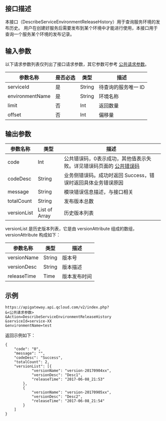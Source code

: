 ## 接口描述
本接口（DescribeServiceEnvironmentReleaseHistory）用于查询服务环境的发布历史。
用户在创建好服务后需要发布到某个环境中才能进行使用，本接口用于查询一个服务某个环境的发布记录。 

## 输入参数

以下请求参数列表仅列出了接口请求参数，其它参数可参考 [公共请求参数](https://intl.cloud.tencent.com/document/api/213/6976)。

| 参数名称            | 是否必选 | 类型     | 描述          |
| --------------- | ---- | ------ | ----------- |
| serviceId       | 是    | String | 待查询的服务唯一 ID |
| environmentName | 是    | String | 环境名称       |
| limit           | 否    | Int    | 返回数量       |
| offset          | 否    | Int    | 偏移量        |

## 输出参数

| 参数名称    | 类型          | 描述                                                         |
| ----------- | ------------- | ------------------------------------------------------------ |
| code        | Int           | 公共错误码，0表示成功，其他值表示失败。详见错误码页面的 <a href="https://intl.cloud.tencent.com/document/product/377/8946">公共错误码</a> |
| codeDesc    | String        | 业务侧错误码。成功时返回 Success，错误时返回具体业务错误原因 |
| message     | String        | 模块错误信息描述，与接口相关                                 |
| totalCount  | String        | 发布版本总数                                                 |
| versionList | List of Array | 历史版本列表                                                 |

versionList 是历史版本列表，它是由 versionAttribute 组成的数组，versionAttribute 构成如下：

| 参数名称        |  类型      | 描述   |
| ----------- | ------ | ------- |
| versionName | String | 版本号    |
| versionDesc | String | 版本描述   |
| releaseTime | Time   | 版本发布时间 |


## 示例 
```
https://apigateway.api.qcloud.com/v2/index.php?
&<公共请求参数>
&Action=DescribeServiceEnvironmentReleaseHistory
&serviceId=service-XX
&environmentName=test
```
返回示例如下：
```
{
	"code": "0",
	"message": "",
	"codeDesc": "Success",
	"totalCount": 2,
	"versionList": [{
			"versionName": "version-20170904xx",
			"versionDesc": "Desc1",
			"releaseTime": "2017-06-08_21:53"
		},
		{
			"versionName": "version-20170905xx",
			"versionDesc": "Desc2",
			"releaseTime": "2017-06-08_21:54"
		}
	]
}
```




